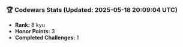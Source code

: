 ### 🏆 Codewars Stats (Updated: 2025-05-18 20:09:04 UTC)

- **Rank:** 8 kyu
- **Honor Points:** 3
- **Completed Challenges:** 1
